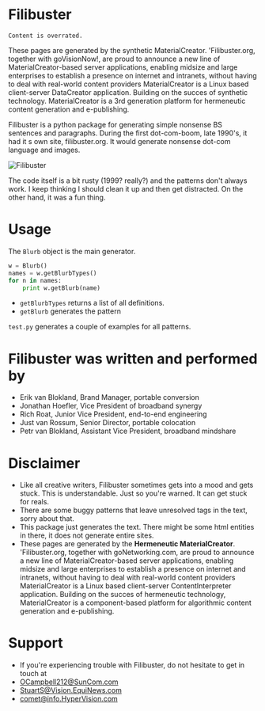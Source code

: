 # Filibuster
`Content is overrated.`

These pages are generated by the synthetic MaterialCreator. 'Filibuster.org, together with goVisionNow!, are proud to announce a new line of MaterialCreator-based server applications, enabling midsize and large enterprises to establish a presence on internet and intranets, without having to deal with real-world content providers MaterialCreator is a Linux based client-server DataCreator application. Building on the succes of synthetic technology. MaterialCreator is a 3rd generation platform for hermeneutic content generation and e-publishing.

Filibuster is a python package for generating simple nonsense BS sentences and paragraphs. During the first dot-com-boom, late 1990's, it had it s own site, filibuster.org. It would generate nonsense dot-com language and images. 

![Filibuster
](/Users/erik/code/filibuster/filibuster_02.jpg)

The code itself is a bit rusty (1999? really?) and the patterns don't always work. I keep thinking I should clean it up and then get distracted. On the other hand, it was a fun thing.

# Usage
The `Blurb` object is the main generator.

```python
w = Blurb()
names = w.getBlurbTypes()
for n in names:
	print w.getBlurb(name)
```
* `getBlurbTypes` returns a list of all definitions.
* `getBlurb` generates the pattern

`test.py` generates a couple of examples for all patterns.

# Filibuster was written and performed by

* Erik van Blokland, Brand Manager, portable conversion
* Jonathan Hoefler, Vice President of broadband synergy
* Rich Roat, Junior Vice President, end-to-end engineering
* Just van Rossum, Senior Director, portable colocation
* Petr van Blokland, Assistant Vice President, broadband mindshare

# Disclaimer

* Like all creative writers, Filibuster sometimes gets into a mood and gets stuck. This is understandable. Just so you're warned. It can get stuck for reals.
* There are some buggy patterns that leave unresolved tags in the text, sorry about that.
* This package just generates the text. There might be some html entities in there, it does not generate entire sites.
* These pages are generated by the **Hermeneutic MaterialCreator**. 'Filibuster.org, together with goNetworking.com, are proud to announce a new line of MaterialCreator-based server applications, enabling midsize and large enterprises to establish a presence on internet and intranets, without having to deal with real-world content providers MaterialCreator is a Linux based client-server ContentInterpreter application. Building on the succes of hermeneutic technology, MaterialCreator is a component-based platform for algorithmic content generation and e-publishing.

# Support
* If you're experiencing trouble with Filibuster, do not hesitate to get in touch at
* OCampbell212@SunCom.com
* StuartS@Vision.EquiNews.com
* comet@info.HyperVision.com